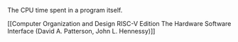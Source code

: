 The CPU time spent in a program itself.

[[Computer Organization and Design RISC-V Edition The Hardware Software Interface (David A. Patterson, John L. Hennessy)]]

